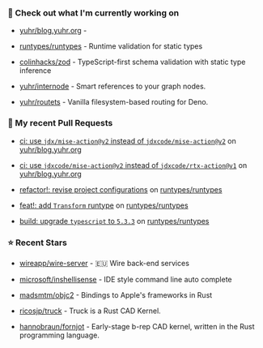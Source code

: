 ### 👷 Check out what I'm currently working on



- [yuhr/blog.yuhr.org](https://github.com/yuhr/blog.yuhr.org) - 

- [runtypes/runtypes](https://github.com/runtypes/runtypes) - Runtime validation for static types

- [colinhacks/zod](https://github.com/colinhacks/zod) - TypeScript-first schema validation with static type inference

- [yuhr/internode](https://github.com/yuhr/internode) - Smart references to your graph nodes.

- [yuhr/routets](https://github.com/yuhr/routets) - Vanilla filesystem-based routing for Deno.

### 🔨 My recent Pull Requests



- [ci: use `jdx/mise-action@v2` instead of `jdxcode/mise-action@v2`](https://github.com/yuhr/blog.yuhr.org/pull/8) on [yuhr/blog.yuhr.org](https://github.com/yuhr/blog.yuhr.org)

- [ci: use `jdxcode/mise-action@v2` instead of `jdxcode/rtx-action@v1`](https://github.com/yuhr/blog.yuhr.org/pull/7) on [yuhr/blog.yuhr.org](https://github.com/yuhr/blog.yuhr.org)

- [refactor!: revise project configurations](https://github.com/runtypes/runtypes/pull/339) on [runtypes/runtypes](https://github.com/runtypes/runtypes)

- [feat!: add `Transform` runtype](https://github.com/runtypes/runtypes/pull/338) on [runtypes/runtypes](https://github.com/runtypes/runtypes)

- [build: upgrade `typescript` to `5.3.3`](https://github.com/runtypes/runtypes/pull/337) on [runtypes/runtypes](https://github.com/runtypes/runtypes)

### ⭐ Recent Stars



- [wireapp/wire-server](https://github.com/wireapp/wire-server) - 🇪🇺 Wire back-end services

- [microsoft/inshellisense](https://github.com/microsoft/inshellisense) - IDE style command line auto complete

- [madsmtm/objc2](https://github.com/madsmtm/objc2) - Bindings to Apple&#39;s frameworks in Rust

- [ricosjp/truck](https://github.com/ricosjp/truck) - Truck is a Rust CAD Kernel.

- [hannobraun/fornjot](https://github.com/hannobraun/fornjot) - Early-stage b-rep CAD kernel, written in the Rust programming language.